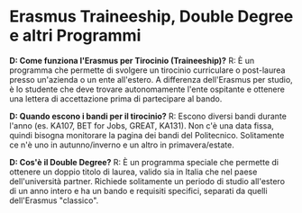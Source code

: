 # Erasmus Traineeship, Double Degree e altri Programmi

**D: Come funziona l'Erasmus per Tirocinio (Traineeship)?**
R: È un programma che permette di svolgere un tirocinio curriculare o post-laurea presso un'azienda o un ente all'estero. A differenza dell'Erasmus per studio, è lo studente che deve trovare autonomamente l'ente ospitante e ottenere una lettera di accettazione prima di partecipare al bando.

**D: Quando escono i bandi per il tirocinio?**
R: Escono diversi bandi durante l'anno (es. KA107, BET for Jobs, GREAT, KA131). Non c'è una data fissa, quindi bisogna monitorare la pagina dei bandi del Politecnico. Solitamente ce n'è uno in autunno/inverno e un altro in primavera/estate.

**D: Cos'è il Double Degree?**
R: È un programma speciale che permette di ottenere un doppio titolo di laurea, valido sia in Italia che nel paese dell'università partner. Richiede solitamente un periodo di studio all'estero di un anno intero e ha un bando e requisiti specifici, separati da quelli dell'Erasmus "classico".